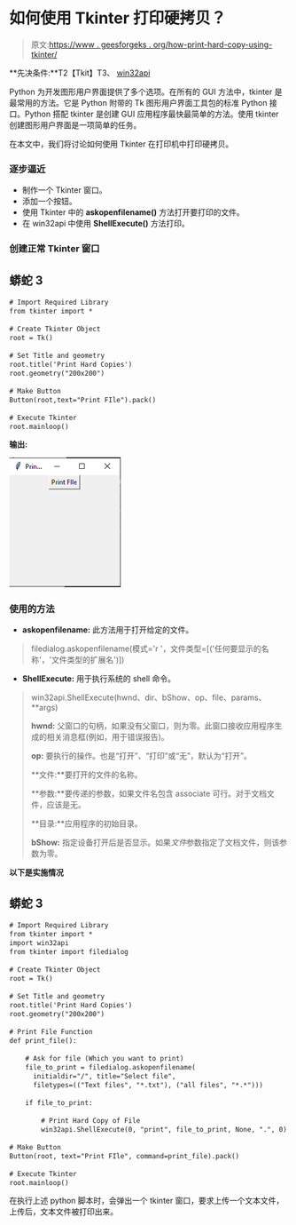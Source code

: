 # 如何使用 Tkinter 打印硬拷贝？

> 原文:[https://www . geesforgeks . org/how-print-hard-copy-using-tkinter/](https://www.geeksforgeeks.org/how-to-print-hard-copy-using-tkinter/)

**先决条件:**T2【Tkit】T3、 [win32api](https://www.geeksforgeeks.org/design-a-keylogger-in-python/)

Python 为开发图形用户界面提供了多个选项。在所有的 GUI 方法中，tkinter 是最常用的方法。它是 Python 附带的 Tk 图形用户界面工具包的标准 Python 接口。Python 搭配 tkinter 是创建 GUI 应用程序最快最简单的方法。使用 tkinter 创建图形用户界面是一项简单的任务。

在本文中，我们将讨论如何使用 Tkinter 在打印机中打印硬拷贝。

### **逐步逼近**

*   制作一个 Tkinter 窗口。
*   添加一个按钮。
*   使用 Tkinter 中的 **askopenfilename()** 方法打开要打印的文件。
*   在 win32api 中使用 **ShellExecute()** 方法打印。

### **创建正常 Tkinter 窗口**

## 蟒蛇 3

```
# Import Required Library
from tkinter import *

# Create Tkinter Object
root = Tk() 

# Set Title and geometry
root.title('Print Hard Copies') 
root.geometry("200x200")

# Make Button
Button(root,text="Print FIle").pack()

# Execute Tkinter
root.mainloop()
```

**输出:**

![](img/3377179cc0ba0ff1f5cc1f425e156c44.png)

### 使用的方法

*   **askopenfilename:** 此方法用于打开给定的文件。

> filedialog.askopenfilename(模式='r '，文件类型=[('任何要显示的名称'，'文件类型的扩展名')])

*   **ShellExecute:** 用于执行系统的 shell 命令。

> win32api.ShellExecute(hwnd、dir、bShow、op、file、params、**args)
> 
> **hwnd:** 父窗口的句柄，如果没有父窗口，则为零。此窗口接收应用程序生成的相关消息框(例如，用于错误报告)。
> 
> **op:** 要执行的操作。也是“打开”、“打印”或“无”，默认为“打开”。
> 
> **文件:**要打开的文件的名称。
> 
> **参数:**要传递的参数，如果文件名包含 associate 可行。对于文档文件，应该是无。
> 
> **目录:**应用程序的初始目录。
> 
> **bShow:** 指定设备打开后是否显示。如果*文件*参数指定了文档文件，则该参数为零。

**以下是实施情况**

## 蟒蛇 3

```
# Import Required Library
from tkinter import *
import win32api
from tkinter import filedialog

# Create Tkinter Object
root = Tk()

# Set Title and geometry
root.title('Print Hard Copies')
root.geometry("200x200")

# Print File Function
def print_file():

    # Ask for file (Which you want to print)
    file_to_print = filedialog.askopenfilename(
      initialdir="/", title="Select file", 
      filetypes=(("Text files", "*.txt"), ("all files", "*.*")))

    if file_to_print:

        # Print Hard Copy of File
        win32api.ShellExecute(0, "print", file_to_print, None, ".", 0)

# Make Button
Button(root, text="Print FIle", command=print_file).pack()

# Execute Tkinter
root.mainloop()
```

在执行上述 python 脚本时，会弹出一个 tkinter 窗口，要求上传一个文本文件，上传后，文本文件被打印出来。